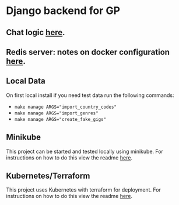 # Django backend for GP

## Chat logic [here](project/chat/README.md).

## Redis server: notes on docker configuration [here](redis/README.md).

## Local Data
On first local install if you need test data run the following commands:
- `make manage ARGS="import_country_codes"`
- `make manage ARGS="import_genres"`
- `make manage ARGS="create_fake_gigs"`

## Minikube
This project can be started and tested locally using minikube.
For instructions on how to do this view the readme [here](devops/minikube/README.md).

## Kubernetes/Terraform
This project uses Kubernetes with terraform for deployment.
For instructions on how to do this view the readme [here](devops/terraform/README.md).
